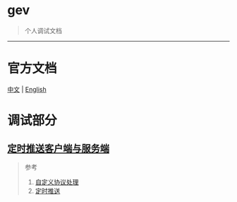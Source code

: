# gev
> 个人调试文档
---

# 官方文档
[中文](README-ZH.md) | [English](README.md)


# 调试部分
## [定时推送客户端与服务端](example/pushmessage_prince)

> 参考
> 1. [自定义协议处理](example/protocol)
> 2. [定时推送](example/pushmessage)


